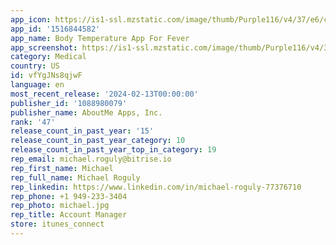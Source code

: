 ```yaml
---
app_icon: https://is1-ssl.mzstatic.com/image/thumb/Purple116/v4/37/e6/c9/37e6c935-4f89-e87f-d2bc-401094269e78/AppIcon-0-0-1x_U007emarketing-0-7-0-85-220.png/1024x1024bb.png
app_id: '1516844582'
app_name: Body Temperature App For Fever
app_screenshot: https://is1-ssl.mzstatic.com/image/thumb/Purple116/v4/34/94/e7/3494e7ab-908b-ba79-3ee1-3aa581a0e146/f0e62248-f129-40b4-b5f5-7efd03856095_US_Big_409.jpg/1242x2688bb.png
category: Medical
country: US
id: vfYgJNs8qjwF
language: en
most_recent_release: '2024-02-13T00:00:00'
publisher_id: '1088980079'
publisher_name: AboutMe Apps, Inc.
rank: '47'
release_count_in_past_year: '15'
release_count_in_past_year_category: 10
release_count_in_past_year_top_in_category: 19
rep_email: michael.roguly@bitrise.io
rep_first_name: Michael
rep_full_name: Michael Roguly
rep_linkedin: https://www.linkedin.com/in/michael-roguly-77376710
rep_phone: +1 949-233-3404
rep_photo: michael.jpg
rep_title: Account Manager
store: itunes_connect
---
```

